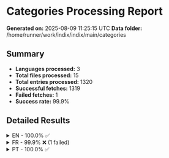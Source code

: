 # Categories Processing Report

**Generated on:** 2025-08-09 11:25:15 UTC
**Data folder:** /home/runner/work/indix/indix/main/categories

## Summary

- **Languages processed:** 3
- **Total files processed:** 15
- **Total entries processed:** 1320
- **Successful fetches:** 1319
- **Failed fetches:** 1
- **Success rate:** 99.9%

## Detailed Results

<details>
<summary>EN - 100.0% ✅</summary>

- **Files processed:** 2
- **Total entries:** 136
- **Successful:** 136
- **Failed:** 0

### EN Files

<details>
<summary>Celebrities (0xe5f9) [#A882DD]: 100.0% ✅</summary>

</details>

<details>
<summary>NBA Teams (0xe5e6) [#3626A7]: 100.0% ✅</summary>

</details>

</details>

<details>
<summary>FR - 99.9% ❌ (1 failed)</summary>

- **Files processed:** 9
- **Total entries:** 768
- **Successful:** 767
- **Failed:** 1

### FR Files

<details>
<summary>Pays +1M habitants (0xe28e) [#FFCE0A]: 100.0% ✅</summary>

</details>

<details>
<summary>Enfants (0xe160) [#FF8C61]: 100.0% ✅</summary>

</details>

<details>
<summary>Pays +10M habitants (0xe28e) [#B1C1C0]: 100.0% ✅</summary>

</details>

<details>
<summary>Équipe de France de Football (0xe5f2) [#235789]: 100.0% ✅</summary>

</details>

<details>
<summary>Franchises NBA (0xe5e6) [#3626A7]: 100.0% ✅</summary>

</details>

<details>
<summary>Célébrités (0xe5f9) [#A882DD]: 100.0% ✅</summary>

</details>

<details>
<summary>Films (0xe40d) [#629460]: 100.0% ✅</summary>

</details>

<details>
<summary>Disney (0xf04cb) [#F896D8]: 98.4% ❌ (1 failed)</summary>

- 'Pocahontas (film)': Wikipedia page for 'Pocahontas_(film,_1995)' in language 'fr' has no content. This may be the article of the day, a redirect page, disambiguation page, or a page with no extractable content.

</details>

<details>
<summary>Pays +100M habitants (0xe28e) [#E06D06]: 100.0% ✅</summary>

</details>

</details>

<details>
<summary>PT - 100.0% ✅</summary>

- **Files processed:** 4
- **Total entries:** 416
- **Successful:** 416
- **Failed:** 0

### PT Files

<details>
<summary>Países +100M habitantes (0xe28e) [#E06D06]: 100.0% ✅</summary>

</details>

<details>
<summary>Países +10M habitantes (0xe28e) [#B1C1C0]: 100.0% ✅</summary>

</details>

<details>
<summary>Países +1M habitantes (0xe28e) [#FFCE0A]: 100.0% ✅</summary>

</details>

<details>
<summary>Celebridades (0xe5f9) [#A882DD]: 100.0% ✅</summary>

</details>

</details>
